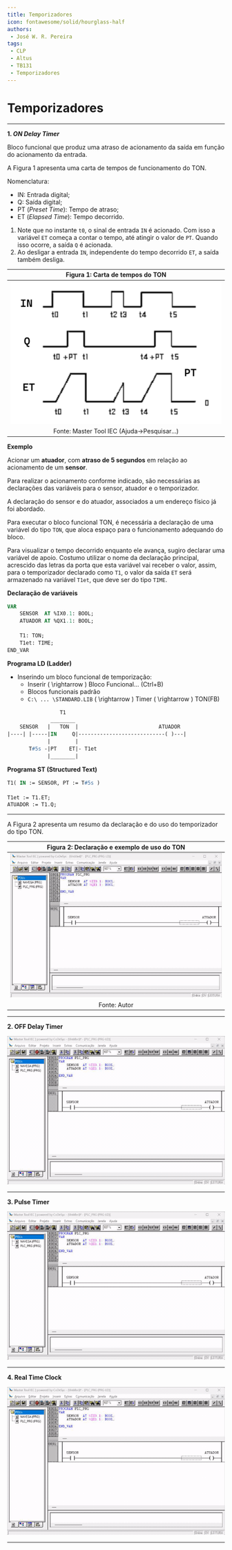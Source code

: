 ```yaml
---
title: Temporizadores
icon: fontawesome/solid/hourglass-half
authors:
 - José W. R. Pereira
tags:
 - CLP
 - Altus
 - TB131
 - Temporizadores
---
```


# Temporizadores

---

**1. *ON Delay Timer***

Bloco funcional que produz uma atraso de acionamento da saída em função do acionamento da entrada. 

A Figura 1 apresenta uma carta de tempos de funcionamento do TON.

Nomenclatura:

- IN: Entrada digital;
- Q: Saída digital;
- PT (*Preset Time*): Tempo de atraso;
- ET (*Elapsed Time*): Tempo decorrido.

1. Note que no instante `t0`, o sinal de entrada `IN` é acionado. Com isso a variável `ET` começa a contar o tempo, até atingir o valor de `PT`. Quando isso ocorre, a saída `Q` é acionada. 
2. Ao desligar a entrada `IN`, independente do tempo decorrido `ET`, a saída também desliga. 

| Figura 1: Carta de tempos do TON            | 
|:-------------------------------------------:|
| ![cartaTemposTON](img/lab05-ton_tempos.png) |
| Fonte: Master Tool IEC (Ajuda->Pesquisar...)|

**Exemplo**

Acionar um **atuador**, com **atraso de 5 segundos** em relação ao acionamento de um **sensor**. 

Para realizar o acionamento conforme indicado, são necessárias as declarações das variáveis para o sensor, atuador e o temporizador.

A declaração do sensor e do atuador, associados a um endereço físico já foi abordado. 

Para executar o bloco funcional TON, é necessária a declaração de uma variável do tipo `TON`, que aloca espaço para o funcionamento adequando do bloco. 

Para visualizar o tempo decorrido enquanto ele avança, sugiro declarar uma variável de apoio. Costumo utilizar o nome da declaração principal, acrescido das letras da porta que esta variável vai receber o valor, assim, para o temporizador declarado como `T1`, o valor da saída `ET` será armazenado na variável `T1et`, que deve ser do tipo `TIME`.


**Declaração de variáveis**

``` Pascal
VAR
    SENSOR  AT %IX0.1: BOOL;
    ATUADOR AT %QX1.1: BOOL;

    T1: TON;
    T1et: TIME;
END_VAR
```

**Programa LD (Ladder)**

- Inserindo um bloco funcional de temporização: 
    - Inserir \( \rightarrow \) Bloco Funcional... (Ctrl+B)
    - Blocos funcionais padrão
    - `C:\ ... \STANDARD.LIB` \( \rightarrow \) Timer \( \rightarrow \) TON(FB)

``` Pascal
                 T1
              ________
    SENSOR   |   TON  |                          ATUADOR 
|----| |-----|IN     Q|----------------------------( )---|
             |        |
       T#5s -|PT    ET|- T1et
             |________|
```

**Programa ST (Structured Text)**

```Pascal
T1( IN := SENSOR, PT := T#5s )

T1et := T1.ET;
ATUADOR := T1.Q;
```

---

A Figura 2 apresenta um resumo da declaração e do uso do temporizador do tipo TON.


| Figura 2: Declaração e exemplo de uso do TON |
|:-------------------------------------------:|
| ![TON](./img/lab05-ton_exemplo.gif)                |
| Fonte: Autor                                |

---

**2. OFF Delay Timer**

![TOF](./gif/h1-4_2-TOF.gif)

---

**3. Pulse Timer**

![TP](./gif/h1-4_3-TP.gif)

---

**4. Real Time Clock**

![RTC](./gif/h1-4_4-RTC.gif)

---
